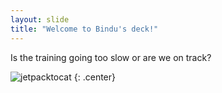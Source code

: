 ```yaml
---
layout: slide
title: "Welcome to Bindu's deck!"
---
```


Is the training going too slow or are we on track?

![jetpacktocat](https://octodex.github.com/images/jetpacktocat.png)
{: .center}
